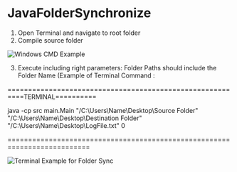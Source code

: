 # JavaFolderSynchronize

1. Open Terminal and navigate to root folder
2. Compile source folder

![Windows CMD Example](https://github.com/sto-yan06/JavaFolderSynchronize/assets/116439554/fcbfa471-a642-4c92-888d-51c7295ef899)

3.  Execute including right parameters:
Folder Paths should include the Folder Name (Example of Terminal Command :

==========================================================TERMINAL==========

java -cp src main.Main "/C:\Users\Name\Desktop\Source Folder" "/C:\Users\Name\Desktop\Destination Folder" "/C:\Users\Name\Desktop\LogFile.txt" 0

==========================================================================


![Terminal Example for Folder Sync](https://github.com/sto-yan06/JavaFolderSynchronize/assets/116439554/0ab6f8ad-1f28-43ed-80a6-ee7e5e38a202)
